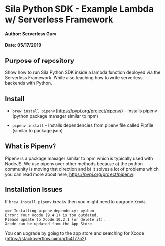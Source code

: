 # Sila Python SDK - Example Lambda w/ Serverless Framework

#### Author: Serverless Guru
#### Date: 05/17/2019

## Purpose of repository

Show how to run Sila Python SDK inside a lambda function deployed via the Serverless Framework. While also teaching how to write serverless backends with Python.

## Install

* `brew install pipenv` (https://pypi.org/project/pipenv/) - Installs pipenv (python package manager similar to npm)

* `pipenv install` - Installs dependencies from pipenv file called Pipfile (similar to package.json)


## What is Pipenv?

Pipenv is a package manager similar to npm which is typically used with NodeJS. We use pipenv over other methods because a) the python community is moving that direction and b) it solves a lot of problems which you can read more about here, https://pypi.org/project/pipenv/.


## Installation Issues

If `brew install pipenv` breaks then you might need to upgrade `Xcode`.

```
==> Installing pipenv dependency: python
Error: Your Xcode (9.4.1) is too outdated.
Please update to Xcode 10.2.1 (or delete it).
Xcode can be updated from the App Store.
```

You can upgrade by going to the app store and searching for Xcode (https://stackoverflow.com/a/15417752).